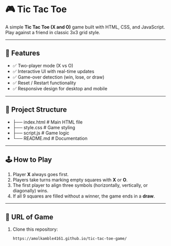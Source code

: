 # 🎮 Tic Tac Toe

A simple **Tic Tac Toe (X and O)** game built with HTML, CSS, and JavaScript.  
Play against a friend in classic 3x3 grid style.

---

## 🚀 Features
- ✅ Two-player mode (X vs O)
- ✅ Interactive UI with real-time updates
- ✅ Game-over detection (win, lose, or draw)
- ✅ Reset / Restart functionality
- ✅ Responsive design for desktop and mobile

---

## 📂 Project Structure
- ├── index.html # Main HTML file
- ├── style.css # Game styling
- ├── script.js # Game logic
- └── README.md # Documentation


---

## 🕹️ How to Play
1. Player **X** always goes first.
2. Players take turns marking empty squares with **X** or **O**.
3. The first player to align three symbols (horizontally, vertically, or diagonally) wins.
4. If all 9 squares are filled without a winner, the game ends in a **draw**.

---

## 🔧 URL of Game
1. Clone this repository:
   ```bash
   https://amolkamble4161.github.io/tic-tac-toe-game/
